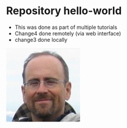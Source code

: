 # Repository hello-world
* This was done as part of multiple tutorials
* Change4 done remotely (via web interface)
* change3 done locally

![Whodat](kq.jpg)
